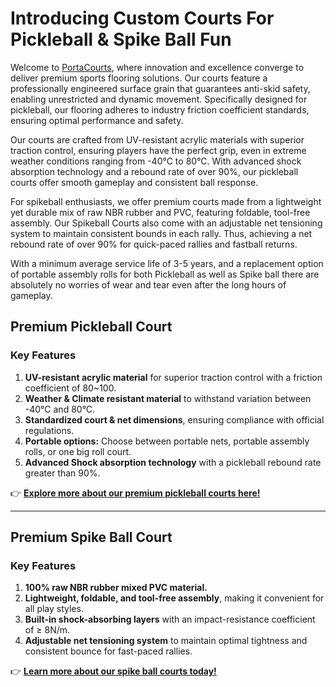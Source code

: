 # Introducing Custom Courts For Pickleball & Spike Ball Fun
Welcome to [PortaCourts](https://www.portacourts.com/), where innovation and excellence converge to deliver premium sports flooring solutions. Our courts feature a professionally engineered surface grain that guarantees anti-skid safety, enabling unrestricted and dynamic movement. Specifically designed for pickleball, our flooring adheres to industry friction coefficient standards, ensuring optimal performance and safety.

Our courts are crafted from UV-resistant acrylic materials with superior traction control, ensuring players have the perfect grip, even in extreme weather conditions ranging from -40°C to 80°C. With advanced shock absorption technology and a rebound rate of over 90%, our pickleball courts offer smooth gameplay and consistent ball response.

For spikeball enthusiasts, we offer premium courts made from a lightweight yet durable mix of raw NBR rubber and PVC, featuring foldable, tool-free assembly. Our Spikeball Courts also come with an adjustable net tensioning system to maintain consistent bounds in each rally. Thus, achieving a net rebound rate of over 90% for quick-paced rallies and fastball returns.

With a minimum average service life of 3-5 years, and a replacement option of portable assembly rolls for both Pickleball as well as Spike ball there are absolutely no worries of wear and tear even after the long hours of gameplay.


## Premium Pickleball Court

### Key Features
1. **UV-resistant acrylic material** for superior traction control with a friction coefficient of 80~100.
2. **Weather & Climate resistant material** to withstand variation between -40°C and 80°C.
3. **Standardized court & net dimensions**, ensuring compliance with official regulations.
4. **Portable options:** Choose between portable nets, portable assembly rolls, or one big roll court.
5. **Advanced Shock absorption technology** with a pickleball rebound rate greater than 90%.

👉 **[Explore more about our premium pickleball courts here!](https://www.portacourts.com/product-detail/premium-pickle-ball-court)**

---

## Premium Spike Ball Court

### Key Features
1. **100% raw NBR rubber mixed PVC material.**
2. **Lightweight, foldable, and tool-free assembly**, making it convenient for all play styles.
3. **Built-in shock-absorbing layers** with an impact-resistance coefficient of ≥ 8N/m.
4. **Adjustable net tensioning system** to maintain optimal tightness and consistent bounce for fast-paced rallies.

👉 **[Learn more about our spike ball courts today!](https://www.portacourts.com/product-detail/premium-spike-ball-court)**

